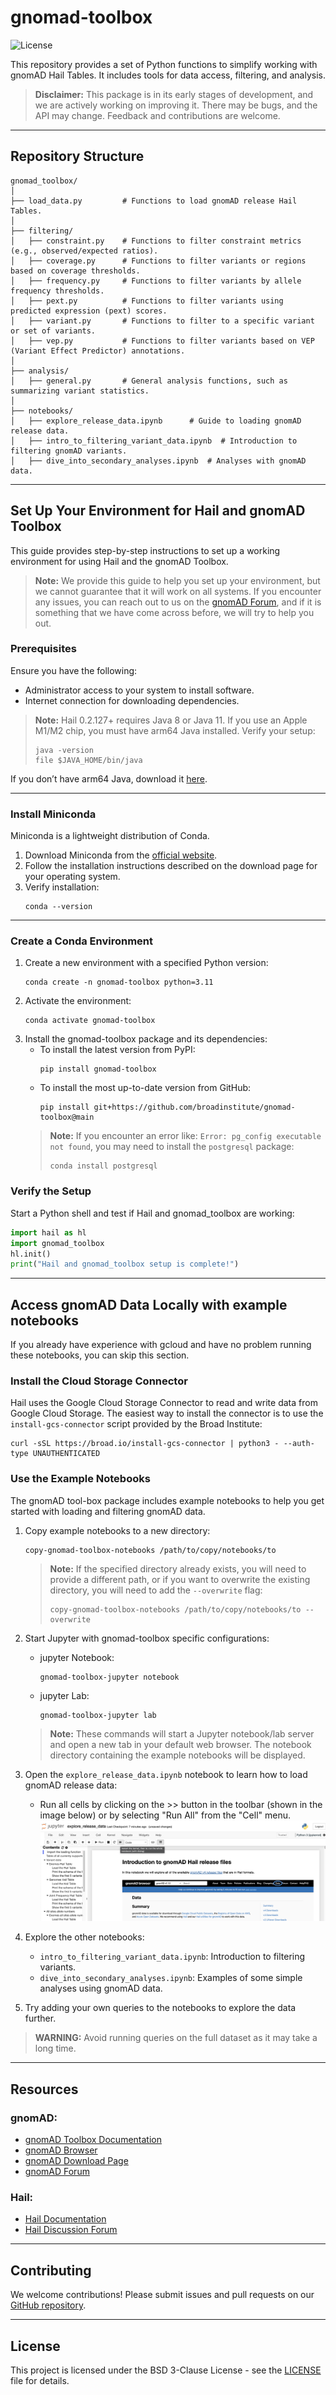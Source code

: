 # gnomad-toolbox

![License](https://img.shields.io/github/license/broadinstitute/gnomad-toolbox)

This repository provides a set of Python functions to simplify working with gnomAD Hail Tables. It includes tools for data access, filtering, and analysis.

> **Disclaimer:** This package is in its early stages of development, and we are actively working on improving it. There may be bugs, and the API may change. Feedback and contributions are welcome.

---

## Repository Structure
```
gnomad_toolbox/
│
├── load_data.py         # Functions to load gnomAD release Hail Tables.
│
├── filtering/
│   ├── constraint.py    # Functions to filter constraint metrics (e.g., observed/expected ratios).
│   ├── coverage.py      # Functions to filter variants or regions based on coverage thresholds.
│   ├── frequency.py     # Functions to filter variants by allele frequency thresholds.
│   ├── pext.py          # Functions to filter variants using predicted expression (pext) scores.
│   ├── variant.py       # Functions to filter to a specific variant or set of variants.
│   ├── vep.py           # Functions to filter variants based on VEP (Variant Effect Predictor) annotations.
│
├── analysis/
│   ├── general.py       # General analysis functions, such as summarizing variant statistics.
│
├── notebooks/
│   ├── explore_release_data.ipynb      # Guide to loading gnomAD release data.
│   ├── intro_to_filtering_variant_data.ipynb  # Introduction to filtering gnomAD variants.
│   ├── dive_into_secondary_analyses.ipynb  # Analyses with gnomAD data.
```

---

## Set Up Your Environment for Hail and gnomAD Toolbox

This guide provides step-by-step instructions to set up a working environment for using Hail and the gnomAD Toolbox.

> **Note:** We provide this guide to help you set up your environment, but we cannot guarantee that it will work on all systems. If you encounter any issues, you can reach out to us on the [gnomAD Forum](https://discuss.gnomad.broadinstitute.org), and if it is something that we have come across before, we will try to help you out.

### Prerequisites

Ensure you have the following:
- Administrator access to your system to install software.
- Internet connection for downloading dependencies.

> **Note:** Hail 0.2.127+ requires Java 8 or Java 11. If you use an Apple M1/M2 chip, you must have arm64 Java installed. Verify your setup:
>   ```commandline
>   java -version
>   file $JAVA_HOME/bin/java
>   ```
If you don’t have arm64 Java, download it [here](https://www.azul.com/downloads/?os=macos&architecture=arm-64-bit&package=jre#zulu).

---

### Install Miniconda

Miniconda is a lightweight distribution of Conda.

1. Download Miniconda from the [official website](https://docs.anaconda.com/miniconda/install/).
2. Follow the installation instructions described on the download page for your operating system.
3. Verify installation:
   ```commandline
   conda --version
   ```

---

### Create a Conda Environment

1. Create a new environment with a specified Python version:
   ```commandline
   conda create -n gnomad-toolbox python=3.11
   ```
2. Activate the environment:
   ```commandline
   conda activate gnomad-toolbox
   ```
3. Install the gnomad-toolbox package and its dependencies:
   * To install the latest version from PyPI:
      ```commandline
      pip install gnomad-toolbox
      ```
   * To install the most up-to-date version from GitHub:
      ```commandline
      pip install git+https://github.com/broadinstitute/gnomad-toolbox@main
      ```
   > **Note:** If you encounter an error like: `Error: pg_config executable not found`, you may need to install the `postgresql` package:
   >   ```commandline
   >   conda install postgresql
   >   ```

### Verify the Setup

Start a Python shell and test if Hail and gnomad_toolbox are working:
```python
import hail as hl
import gnomad_toolbox
hl.init()
print("Hail and gnomad_toolbox setup is complete!")
```

---

## Access gnomAD Data Locally with example notebooks

If you already have experience with gcloud and have no problem running these notebooks, you can skip this section.

### Install the Cloud Storage Connector

Hail uses the Google Cloud Storage Connector to read and write data from Google Cloud Storage. The easiest way to install the connector is to use the `install-gcs-connector` script provided by the Broad Institute:
```commandline
curl -sSL https://broad.io/install-gcs-connector | python3 - --auth-type UNAUTHENTICATED
```

### Use the Example Notebooks

The gnomAD tool-box package includes example notebooks to help you get started with loading and filtering gnomAD data.

1. Copy example notebooks to a new directory:
   ```commandline
   copy-gnomad-toolbox-notebooks /path/to/copy/notebooks/to
   ```
   > **Note:** If the specified directory already exists, you will need to provide a different path, or if you want to overwrite the existing directory, you will need to add the `--overwrite` flag:
   >   ```commandline
   >   copy-gnomad-toolbox-notebooks /path/to/copy/notebooks/to --overwrite
   >   ```

2. Start Jupyter with gnomad-toolbox specific configurations:
   - jupyter Notebook:
     ```commandline
     gnomad-toolbox-jupyter notebook
     ```
   - jupyter Lab:
     ```commandline
     gnomad-toolbox-jupyter lab
     ```

   > **Note:** These commands will start a Jupyter notebook/lab server and open a new tab in your default web browser. The notebook directory containing the example notebooks will be displayed.

3. Open the `explore_release_data.ipynb` notebook to learn how to load gnomAD release data:
   - Run all cells by clicking on the >> button in the toolbar (shown in the image below) or by selecting "Run All" from the "Cell" menu.
      ![jupyter notebook -- run all cells](images/jupyter_run_all.png)

4. Explore the other notebooks:
   - `intro_to_filtering_variant_data.ipynb`: Introduction to filtering variants.
   - `dive_into_secondary_analyses.ipynb`: Examples of some simple analyses using gnomAD data.

5. Try adding your own queries to the notebooks to explore the data further.
> **WARNING:** Avoid running queries on the full dataset as it may take a long time.

---

## Resources

### gnomAD:
- [gnomAD Toolbox Documentation](https://broadinstitute.github.io/gnomad-toolbox/)
- [gnomAD Browser](https://gnomad.broadinstitute.org/)
- [gnomAD Download Page](https://gnomad.broadinstitute.org/downloads)
- [gnomAD Forum](https://discuss.gnomad.broadinstitute.org)

### Hail:
- [Hail Documentation](https://hail.is/docs/0.2/index.html)
- [Hail Discussion Forum](https://discuss.hail.is/)

---

## Contributing

We welcome contributions! Please submit issues and pull requests on our [GitHub repository](https://github.com/broadinstitute/gnomad-toolbox).

---

## License

This project is licensed under the BSD 3-Clause License - see the [LICENSE](LICENSE) file for details.
